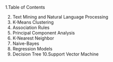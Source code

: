 1.Table of Contents 

2. Text Mining and Natural Language Processing 
3. K-Means Clustering 
4. Association Rules
5. Principal Component Analysis
6. K-Nearest Neighbor 
7. Naive-Bayes
8. Regression Models 
9. Decision Tree
10.Support Vector Machine
